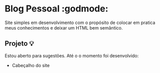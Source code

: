 # Blog Pessoal :godmode:
Site simples em desenvolvimento com o propósito de colocar em pratica meus conhecimentos e deixar um HTML bem semântico.
## Projeto :bulb:
Estou aberto para sugestões. Até o o momento foi desenvolvido:
 - Cabeçalho do site